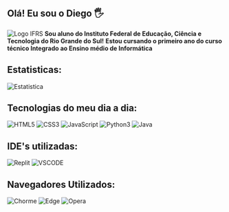 ## Olá! Eu sou o Diego 🖐️
![Logo IFRS](https://ifrs.edu.br/wp-content/uploads/2022/08/Logo-IFRS-cores-sem-fundo-Horizontal.png)
**Sou aluno do Instituto Federal de Educação, Ciência e Tecnologia do Rio Grande do Sul!**
**Estou cursando o primeiro ano do curso técnico Integrado ao Ensino médio de Informática**

## Estatisticas:
![Estatistica](https://github-readme-stats.vercel.app/api/top-langs/?username=DiegoOliv07&theme=blue-green)

## Tecnologias do meu dia a dia:
![HTML5](https://img.shields.io/badge/HTML5-E34F26?style=for-the-badge&logo=html5&logoColor=white)
![CSS3](https://img.shields.io/badge/CSS3-1572B6?style=for-the-badge&logo=css3&logoColor=white)
![JavaScript](https://img.shields.io/badge/JavaScript-F7DF1E?style=for-the-badge&logo=javascript&logoColor=black)
![Python3](https://img.shields.io/badge/Python-3776AB?style=for-the-badge&logo=python&logoColor=white)
![Java](https://img.shields.io/badge/Java-ED8B00?style=for-the-badge&logo=openjdk&logoColor=white)

## IDE's utilizadas:
![Replit](https://img.shields.io/badge/replit-667881?style=for-the-badge&logo=replit&logoColor=white)
![VSCODE](https://img.shields.io/badge/Visual_Studio_Code-0078D4?style=for-the-badge&logo=visual%20studio%20code&logoColor=white)

## Navegadores Utilizados:
![Chorme](https://img.shields.io/badge/Google_chrome-4285F4?style=for-the-badge&logo=Google-chrome&logoColor=white)
![Edge](https://img.shields.io/badge/Microsoft_Edge-0078D7?style=for-the-badge&logo=Microsoft-edge&logoColor=white)
![Opera](https://img.shields.io/badge/Opera-FF1B2D?style=for-the-badge&logo=Opera&logoColor=white)
